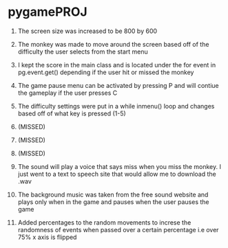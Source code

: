 # pygamePROJ

1. The screen size was increased to be 800 by 600

2. The monkey was made to move around the screen based off of the difficulty the user selects from the start menu

3. I kept the score in the main class and is located under the for event in pg.event.get() depending if the user hit or missed the monkey

4. The game pause menu can be activated by pressing P and will contiue the gameplay if the user presses C

5. The difficulty settings were put in a while inmenu() loop and changes based off of what key is pressed (1-5)

6. (MISSED)

7. (MISSED)

8. (MISSED)

9. The sound will play a voice that says miss when you miss the monkey. I just went to a text to speech site that would allow me to download the .wav

10. The background music was taken from the free sound website and plays only when in the game and pauses when the user pauses the game

11. Added percentages to the random movements to increse the randomness of events when passed over a certain percentage i.e over 75% x axis is flipped

